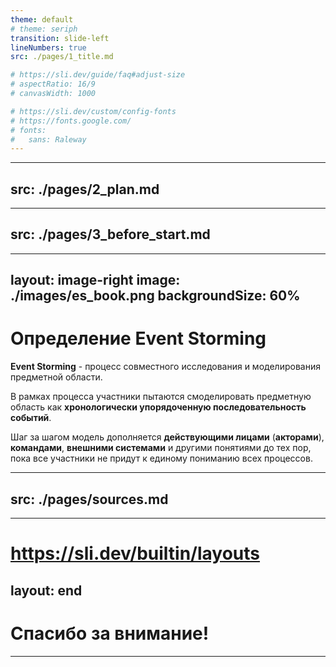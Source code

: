 ```yaml
---
theme: default
# theme: seriph
transition: slide-left
lineNumbers: true
src: ./pages/1_title.md

# https://sli.dev/guide/faq#adjust-size
# aspectRatio: 16/9
# canvasWidth: 1000

# https://sli.dev/custom/config-fonts
# https://fonts.google.com/
# fonts:
#   sans: Raleway
---
```


---
src: ./pages/2_plan.md
---

---
src: ./pages/3_before_start.md
---

---
layout: image-right
image: ./images/es_book.png
backgroundSize: 60%
---

# Определение Event Storming

<p> </p>

**Event Storming** - процесс совместного исследования и моделирования предметной области.

В рамках процесса участники пытаются смоделировать предметную область 
как **хронологически упорядоченную последовательность событий**.

Шаг за шагом модель дополняется **действующими лицами** (**акторами**), 
**командами**, **внешними системами** и другими понятиями
до тех пор, пока все участники не придут к единому пониманию всех процессов.

<SlideCurrentNo class="absolute bottom-[5px] left-1/2 transform -translate-x-1/2 items-center" />

---
src: ./pages/sources.md
---

---
# https://sli.dev/builtin/layouts
layout: end
---
# Спасибо за внимание!
---